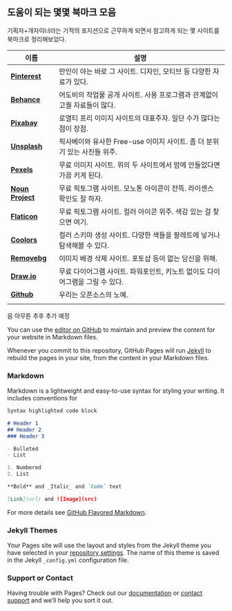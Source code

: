 ## 도움이 되는 몇몇 북마크 모음

기획자+개자이너라는 기적의 포지션으로 근무하게 되면서 참고하게 되는 몇 사이트를 북마크로 정리해보았다.



| 이름                                            | 설명                                                         |
| ----------------------------------------------- | ------------------------------------------------------------ |
| [**Pinterest**](https://www.pinterest.com)      | 만인이 아는 바로 그 사이트. 디자인, 모티브 등 다양한 자료가 있다. |
| [**Behance**](https://www.behance.net/)         | 어도비의 작업물 공개 사이트. 사용 프로그램과 관계없이 고퀄 자료들이 많다. |
| [**Pixabay**](https://pixabay.com/)             | 로열티 프리 이미지 사이트의 대표주자. 일단 수가 많다는 점이 장점. |
| [**Unsplash**](https://unsplash.com/)           | 픽사베이와 유사한 Free-use 이미지 사이트. 좀 더 분위기 있는 사진들 위주. |
| [**Pexels**](https://www.pexels.com/)           | 무료 이미지 사이트. 위의 두 사이트에서 맘에 안들었다면 가끔 키게 된다. |
| [**Noun Project**](https://thenounproject.com/) | 무료 픽토그램 사이트. 모노톤 아이콘이 잔뜩. 라이센스 확인도 잘 하자. |
| [**Flaticon**](https://www.flaticon.com/)       | 무료 픽토그램 사이트. 컬러 아이콘 위주. 색감 있는 걸 찾으면 여기. |
| [**Coolors**](https://coolors.co/)              | 컬러 스키마 생성 사이트. 다양한 색들을 팔레트에 넣거나 탐색해볼 수 있다. |
| [**Removebg**](https://www.remove.bg/)          | 이미지 배경 삭제 사이트. 포토샵 등이 없는 당신을 위해.       |
| [**Draw.io**](https://www.draw.io)              | 무료 다이어그램 사이트. 파워포인트, 키노트 없이도 다이어그램을 그릴 수 있다. |
| [**Github**](https://github.com/)               | 우리는 오픈소스의 노예.                                      |
|                                                 |                                                              |

음 아무튼 추후 추가 예정



You can use the [editor on GitHub](https://github.com/skysrd/Bookmark/edit/gh-pages/index.md) to maintain and preview the content for your website in Markdown files.

Whenever you commit to this repository, GitHub Pages will run [Jekyll](https://jekyllrb.com/) to rebuild the pages in your site, from the content in your Markdown files.

### Markdown

Markdown is a lightweight and easy-to-use syntax for styling your writing. It includes conventions for

```markdown
Syntax highlighted code block

# Header 1
## Header 2
### Header 3

- Bulleted
- List

1. Numbered
2. List

**Bold** and _Italic_ and `Code` text

[Link](url) and ![Image](src)
```

For more details see [GitHub Flavored Markdown](https://guides.github.com/features/mastering-markdown/).

### Jekyll Themes

Your Pages site will use the layout and styles from the Jekyll theme you have selected in your [repository settings](https://github.com/skysrd/Bookmark/settings/pages). The name of this theme is saved in the Jekyll `_config.yml` configuration file.

### Support or Contact

Having trouble with Pages? Check out our [documentation](https://docs.github.com/categories/github-pages-basics/) or [contact support](https://support.github.com/contact) and we’ll help you sort it out.

